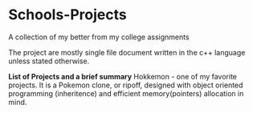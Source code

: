 # Schools-Projects
A collection of my better from my college assignments 

The project are mostly single file document written in the c++ language unless stated otherwise. 

**List of Projects and a brief summary**
Hokkemon - one of my favorite projects. It is a Pokemon clone, or ripoff, designed with object oriented programming (inheritence) and efficient memory(pointers) allocation in mind.  
